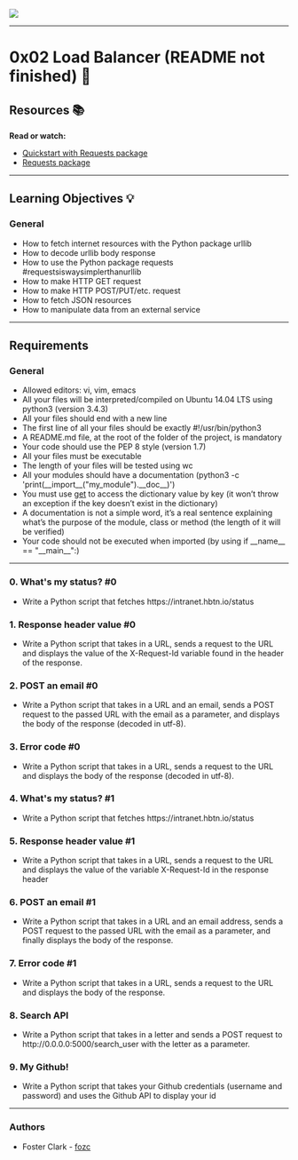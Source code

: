 <link rel="stylesheet" type="text/css" href="styles/0-README.css">

<img src="https://user-images.githubusercontent.com/105602291/224162963-3d1a36dc-ab21-4b02-9051-e4a74db80074.png" style="display: black; margin: auto;"/><hr/>

<h1>0x02 Load Balancer (README not finished) &#x1F4F6</h1>
    <h2>Resources &#x1F4DA</h2>
        <p><b>Read or watch:</b></p>
        <ul class="resources">
            <li><a href="https://docs.python.org/3/howto/urllib2.html">Quickstart with Requests package</a></li>
            <li><a href="https://docs.python-requests.org/en/latest/">Requests package</a></li>
        </ul>
    <hr/>
    <h2>Learning Objectives &#x1F4A1;</h2>
        <h3>General</h3>
            <ul class="learn">
                <li>How to fetch internet resources with the Python package <span>urllib</span></li>
                <li>How to decode <span>urllib</span> body response</li>
                <li>How to use the Python package <span>requests</span> #requestsiswaysimplerthanurllib</li>
                <li>How to make HTTP <span>GET</span> request</li>
                <li>How to make HTTP <span>POST</span>/<span>PUT</span>/etc. request</li>
                <li>How to fetch JSON resources</li>
                <li>How to manipulate data from an external service</li>
            </ul>
    <hr/>
    <h2>Requirements</h2>
        <h3>General</h3>
            <ul class="required">
                <li>Allowed editors: <span>vi</span>, <span>vim</span>, <span>emacs</span></li>
                <li>All your files will be interpreted/compiled on Ubuntu 14.04 LTS using <span>python3</span> (version 3.4.3)</li>
                <li>All your files should end with a new line</li>
                <li>The first line of all your files should be exactly <span>#!/usr/bin/python3</span></li>
                <li>A <span>README.md</span> file, at the root of the folder of the project, is mandatory</li>
                <li>Your code should use the <span>PEP 8</span> style (version 1.7)</li>
                <li>All your files must be executable</li>
                <li>The length of your files will be tested using <span>wc</span></li>
                <li>All your modules should have a documentation (<span>python3 -c 'print(__import__("my_module").__doc__)'</span>)</li>
                <li>You must use <a href="https://docs.python.org/3.4/library/stdtypes.html#dict.get">get</a> to access the dictionary value by key (it won’t throw an exception if the key doesn’t exist in the dictionary)</li>
                <li>A documentation is not a simple word, it’s a real sentence explaining what’s the purpose of the module, class or method (the length of it will be verified)</li>
                <li>Your code should not be executed when imported (by using <span>if __name__ == "__main__":</span>)</li>
            </ul>
    <hr/>
    <section class="tasks">
        <h3>0. What's my status? #0</h3>
            <ul>
                <li>Write a Python script that fetches https://intranet.hbtn.io/status</li>
            </ul>
        <h3>1. Response header value #0</h3>
            <ul>
                <li>Write a Python script that takes in a URL, sends a request to the URL and displays the value of the X-Request-Id variable found in the header of the response.</li>
            </ul>
        <h3>2. POST an email #0</h3>
            <ul>
                <li>Write a Python script that takes in a URL and an email, sends a POST request to the passed URL with the email as a parameter, and displays the body of the response (decoded in utf-8).</li>
            </ul>
        <h3>3. Error code #0</h3>
            <ul>
                <li>Write a Python script that takes in a URL, sends a request to the URL and displays the body of the response (decoded in utf-8).</li>
            </ul>
        <h3>4. What's my status? #1</h3>
            <ul>
                <li>Write a Python script that fetches https://intranet.hbtn.io/status</li>
            </ul>
        <h3>5. Response header value #1</h3>
            <ul>
                <li>Write a Python script that takes in a URL, sends a request to the URL and displays the value of the variable X-Request-Id in the response header</li>
            </ul>
        <h3>6. POST an email #1</h3>
            <ul>
                <li>Write a Python script that takes in a URL and an email address, sends a POST request to the passed URL with the email as a parameter, and finally displays the body of the response.</li>
            </ul>
        <h3>7. Error code #1</h3>
            <ul>
                <li>Write a Python script that takes in a URL, sends a request to the URL and displays the body of the response.</li>
            </ul>
        <h3>8. Search API</h3>
            <ul>
                <li>Write a Python script that takes in a letter and sends a POST request to http://0.0.0.0:5000/search_user with the letter as a parameter.</li>
            </ul>
        <h3>9. My Github!</h3>
            <ul>
                <li>Write a Python script that takes your Github credentials (username and password) and uses the Github API to display your id</li>
            </ul>
    </section>
    <hr/>
    <h3>Authors</h3>
        <ul class="authors">
            <li> Foster Clark - <a href="https://github.com/FosterClark48">fozc</a></li>
        </ul>
